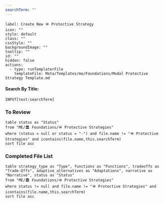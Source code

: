 ```yaml
---
searchTerm: ""
---
```


```meta-bind-button
label: Create New 🪖 Protective Strategy
icon: ""
style: default
class: ""
cssStyle: ""
backgroundImage: ""
tooltip: ""
id: ""
hidden: false
actions:
  - type: runTemplaterFile
    templateFile: Meta/Templates/me/Foundations/Modal Protective Strategy Template.md

```

#### Search By Title:
`INPUT[text:searchTerm]`

### To Review
```dataview
table status as "Status"
from "ME/🏛️ Foundations/🪖 Protective Strategies"
where (status = null or status = "-") and file.name != "🪖 Protective Strategies" and icontains(file.name,this.searchTerm)
sort file asc
```

### Completed File List
```dataview
table strategy_type as "Type", functions as "Functions", tradeoffs as "Trade-Offs", adaptive_alternatives as "Adaptations", narrative as "Narrative", status as "Status"
from "ME/🏛️ Foundations/🪖 Protective Strategies"
where status != null and file.name != "🪖 Protective Strategies" and icontains(file.name,this.searchTerm)
sort file asc
```
